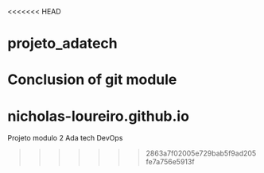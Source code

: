 <<<<<<< HEAD
# projeto_adatech
Conclusion of git module
=======
# nicholas-loureiro.github.io
Projeto modulo 2 Ada tech DevOps
>>>>>>> 2863a7f02005e729bab5f9ad205fe7a756e5913f
